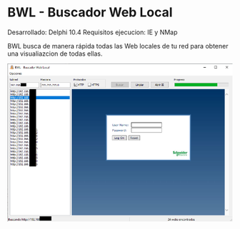 # BWL - Buscador Web Local

Desarrollado: Delphi 10.4
Requisitos ejecucion: IE y NMap

BWL busca de manera rápida todas las Web locales de tu red para obtener una visualiazcion de todas ellas.

![Captura BWL](/images/ejemplo.png)
